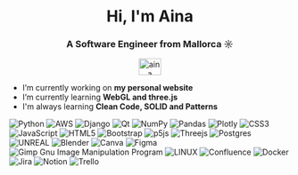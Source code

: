 <h1 align="center">Hi, I'm Aina</h1>
<h3 align="center">A Software Engineer from Mallorca ☼</h3>
<p align="center">
<a href="https://linkedin.com/in/aina nicolau orell" target="blank"><img align="center" src="https://cdn.jsdelivr.net/npm/simple-icons@3.0.1/icons/linkedin.svg" alt="aina nicolau orell" height="30" width="40" /></a>
</p>

- I’m currently working on **my personal website**
- I’m currently learning **WebGL and three.js**
- I'm always learning **Clean Code, SOLID and Patterns**

![Python](https://img.shields.io/badge/python-000000.svg?style=flat-square&logo=python&logoColor=white)
![AWS](https://img.shields.io/badge/AWS-000000.svg?style=flat-square&logo=amazon-aws&logoColor=white)
![Django](https://img.shields.io/badge/django-000000.svg?style=flat-square&logo=django&logoColor=white)
![Qt](https://img.shields.io/badge/Qt-000000.svg?style=flat-square&logo=Qt&logoColor=white)
![NumPy](https://img.shields.io/badge/numpy-000000.svg?style=flat-square&logo=numpy&logoColor=white)
![Pandas](https://img.shields.io/badge/pandas-000000.svg?style=flat-square&logo=pandas&logoColor=white)
![Plotly](https://img.shields.io/badge/Plotly-000000.svg?style=flat-square&logo=plotly&logoColor=white)
![CSS3](https://img.shields.io/badge/css3-000000.svg?style=flat-square&logo=css3&logoColor=white)
![JavaScript](https://img.shields.io/badge/javascript-000000.svg?style=flat-square&logo=javascript&logoColor=white)
![HTML5](https://img.shields.io/badge/html5-000000.svg?style=flat-square&logo=html5&logoColor=white)
![Bootstrap](https://img.shields.io/badge/bootstrap-000000.svg?style=flat-square&logo=bootstrap&logoColor=white)
![p5js](https://img.shields.io/badge/p5.js-000000?style=flat-square&logo=p5.js&logoColor=FFFFFF) 
![Threejs](https://img.shields.io/badge/threejs-000000.svg?style=flat-square&logo=three.js&logoColor=white)
![Postgres](https://img.shields.io/badge/postgres-000000.svg?style=flat-square&logo=postgresql&logoColor=white)
![UNREAL](https://img.shields.io/badge/unreal-000000.svg?style=flat-square&logo=unreal-engine&logoColor=white)
![Blender](https://img.shields.io/badge/blender-000000.svg?style=flat-square&logo=blender&logoColor=white)
![Canva](https://img.shields.io/badge/Canva-000000.svg?style=flat-square&logo=Canva&logoColor=white)
![Figma](https://img.shields.io/badge/figma-000000.svg?style=flat-square&logo=figma&logoColor=white) 
![Gimp Gnu Image Manipulation Program](https://img.shields.io/badge/Gimp-000000?style=flat-square&logo=gimp&logoColor=FFFFFF)
![LINUX](https://img.shields.io/badge/Linux-000000?style=flat-square&logo=linux&logoColor=white) 
![Confluence](https://img.shields.io/badge/confluence-000000.svg?style=flat-square&logo=confluence&logoColor=white)
![Docker](https://img.shields.io/badge/docker-000000.svg?style=flat-square&logo=docker&logoColor=white)
![Jira](https://img.shields.io/badge/jira-000000.svg?style=flat-square&logo=jira&logoColor=white)
![Notion](https://img.shields.io/badge/Notion-000000.svg?style=flat-square&logo=notion&logoColor=white)
![Trello](https://img.shields.io/badge/Trello-000000.svg?style=flat-square&logo=Trello&logoColor=white)
